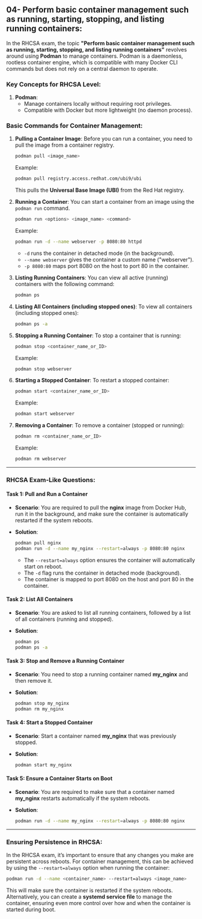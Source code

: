 ## 04- Perform basic container management such as running, starting, stopping, and listing running containers:

In the RHCSA exam, the topic **"Perform basic container management such as running, starting, stopping, and listing running containers"** revolves around using **Podman** to manage containers. Podman is a daemonless, rootless container engine, which is compatible with many Docker CLI commands but does not rely on a central daemon to operate.


### **Key Concepts for RHCSA Level**:

1. **Podman**:
   - Manage containers locally without requiring root privileges.
   - Compatible with Docker but more lightweight (no daemon process).

### **Basic Commands for Container Management**:

1. **Pulling a Container Image**:
   Before you can run a container, you need to pull the image from a container registry.

   ```bash
   podman pull <image_name>
   ```

   Example:
   ```bash
   podman pull registry.access.redhat.com/ubi9/ubi
   ```
   This pulls the **Universal Base Image (UBI)** from the Red Hat registry.

2. **Running a Container**:
   You can start a container from an image using the `podman run` command.

   ```bash
   podman run <options> <image_name> <command>
   ```

   Example:
   ```bash
   podman run -d --name webserver -p 8080:80 httpd
   ```
   - `-d` runs the container in detached mode (in the background).
   - `--name webserver` gives the container a custom name ("webserver").
   - `-p 8080:80` maps port 8080 on the host to port 80 in the container.

3. **Listing Running Containers**:
   You can view all active (running) containers with the following command:

   ```bash
   podman ps
   ```

4. **Listing All Containers (including stopped ones)**:
   To view all containers (including stopped ones):

   ```bash
   podman ps -a
   ```

5. **Stopping a Running Container**:
   To stop a container that is running:

   ```bash
   podman stop <container_name_or_ID>
   ```

   Example:
   ```bash
   podman stop webserver
   ```

6. **Starting a Stopped Container**:
   To restart a stopped container:

   ```bash
   podman start <container_name_or_ID>
   ```

   Example:
   ```bash
   podman start webserver
   ```

7. **Removing a Container**:
   To remove a container (stopped or running):

   ```bash
   podman rm <container_name_or_ID>
   ```

   Example:
   ```bash
   podman rm webserver
   ```

---

### **RHCSA Exam-Like Questions**:

#### **Task 1: Pull and Run a Container**

- **Scenario**: 
  You are required to pull the **nginx** image from Docker Hub, run it in the background, and make sure the container is automatically restarted if the system reboots.
  
- **Solution**:
  ```bash
  podman pull nginx
  podman run -d --name my_nginx --restart=always -p 8080:80 nginx
  ```
  - The `--restart=always` option ensures the container will automatically start on reboot.
  - The `-d` flag runs the container in detached mode (background).
  - The container is mapped to port 8080 on the host and port 80 in the container.

#### **Task 2: List All Containers**

- **Scenario**:
  You are asked to list all running containers, followed by a list of all containers (running and stopped).

- **Solution**:
  ```bash
  podman ps
  podman ps -a
  ```

#### **Task 3: Stop and Remove a Running Container**

- **Scenario**:
  You need to stop a running container named **my_nginx** and then remove it.

- **Solution**:
  ```bash
  podman stop my_nginx
  podman rm my_nginx
  ```

#### **Task 4: Start a Stopped Container**

- **Scenario**:
  Start a container named **my_nginx** that was previously stopped.

- **Solution**:
  ```bash
  podman start my_nginx
  ```

#### **Task 5: Ensure a Container Starts on Boot**

- **Scenario**:
  You are required to make sure that a container named **my_nginx** restarts automatically if the system reboots.

- **Solution**:
  ```bash
  podman run -d --name my_nginx --restart=always -p 8080:80 nginx
  ```

---

### **Ensuring Persistence in RHCSA**:

In the RHCSA exam, it’s important to ensure that any changes you make are persistent across reboots. For container management, this can be achieved by using the `--restart=always` option when running the container:

```bash
podman run -d --name <container_name> --restart=always <image_name>
```

This will make sure the container is restarted if the system reboots. Alternatively, you can create a **systemd service file** to manage the container, ensuring even more control over how and when the container is started during boot.


